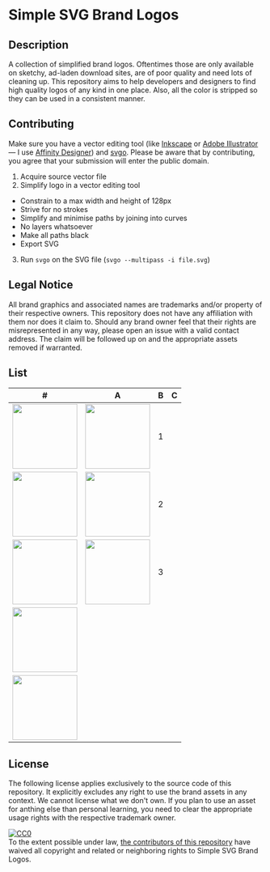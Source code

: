# Simple SVG Brand Logos

## Description

A collection of simplified brand logos. Oftentimes those are only available on sketchy, ad-laden download sites, are of poor quality and need lots of cleaning up. This repository aims to help developers and designers to find high quality logos of any kind in one place. Also, all the color is stripped so they can be used in a consistent manner.

## Contributing

Make sure you have a vector editing tool (like [Inkscape](https://inkscape.org/) or [Adobe Illustrator](https://www.adobe.com/products/illustrator/) — I use [Affinity Designer](https://affinity.serif.com/designer/)) and [svgo](https://github.com/svg/svgo). Please be aware that by contributing, you agree that your submission will enter the public domain.

1. Acquire source vector file
2. Simplify logo in a vector editing tool
  - Constrain to a max width and height of 128px
  - Strive for no strokes
  - Simplify and minimise paths by joining into curves
  - No layers whatsoever
  - Make all paths black
  - Export SVG
3. Run `svgo` on the SVG file (`svgo --multipass -i file.svg`)

## Legal Notice

All brand graphics and associated names are trademarks and/or property of their respective owners. This repository does not have any affiliation with them nor does it claim to. Should any brand owner feel that their rights are misrepresented in any way, please open an issue with a valid contact address. The claim will be followed up on and the appropriate assets removed if warranted.

## List

| #   | A   | B   | C   |
|:---:|:---:|:---:|:---:|
| <img src="https://cdn.rawgit.com/herrbischoff/simple-svg-brand-logos/master/logos/3com.svg" width="128"> | <img src="https://cdn.rawgit.com/herrbischoff/simple-svg-brand-logos/master/logos/adidas.svg" width="128"> | 1 |
| <img src="https://cdn.rawgit.com/herrbischoff/simple-svg-brand-logos/master/logos/3m.svg" align="center" width="128"> | <img src="https://cdn.rawgit.com/herrbischoff/simple-svg-brand-logos/master/logos/adobe.svg" width="128"> | 2 |
| <img src="https://cdn.rawgit.com/herrbischoff/simple-svg-brand-logos/master/logos/500px.svg" width="128"> | <img src="https://cdn.rawgit.com/herrbischoff/simple-svg-brand-logos/master/logos/alesis.svg" width="128"> | 3 |
| <img src="https://cdn.rawgit.com/herrbischoff/simple-svg-brand-logos/master/logos/amazon-com.svg" width="128"> | | |
| <img src="https://cdn.rawgit.com/herrbischoff/simple-svg-brand-logos/master/logos/aperture-fixtures.svg" width="128"> | | |

## License

The following license applies exclusively to the source code of this repository. It explicitly excludes any right to use the brand assets in any context. We cannot license what we don't own. If you plan to use an asset for anthing else than personal learning, you need to clear the appropriate usage rights with the respective trademark owner.

<p xmlns:dct="http://purl.org/dc/terms/" xmlns:vcard="http://www.w3.org/2001/vcard-rdf/3.0#">
  <a rel="license"
     href="http://creativecommons.org/publicdomain/zero/1.0/">
    <img src="http://i.creativecommons.org/p/zero/1.0/88x31.png" style="border-style: none;" alt="CC0" />
  </a>
  <br />
  To the extent possible under law,
  <a rel="dct:publisher"
     href="https://github.com/herrbischoff/simple-svg-brand-logos/graphs/contributors">
    <span property="dct:title">the contributors of this repository</span></a>
  have waived all copyright and related or neighboring rights to
  <span property="dct:title">Simple SVG Brand Logos</span>.
</p>
